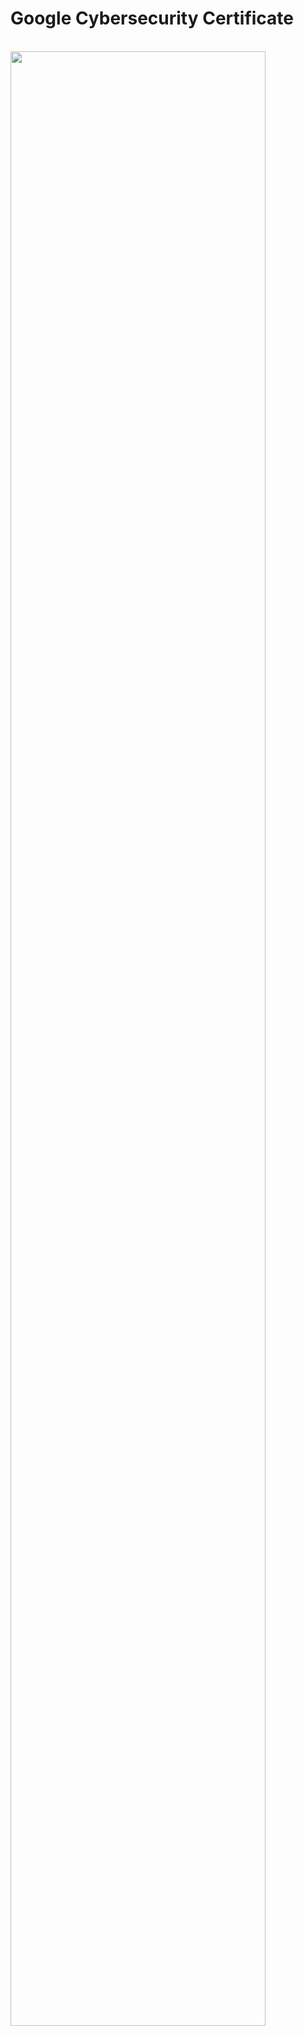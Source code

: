 # Google Cybersecurity Certificate

<br/>
<img src="https://i.imgur.com/68YDDFp.png" height="90%" width="90%" />
<br />
